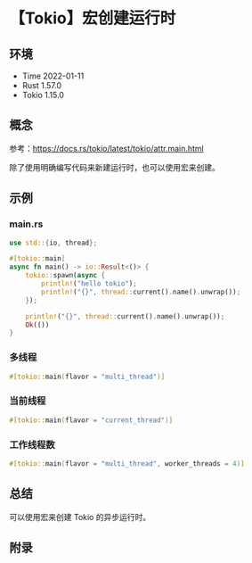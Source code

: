 # 【Tokio】宏创建运行时

## 环境

- Time 2022-01-11
- Rust 1.57.0
- Tokio 1.15.0

## 概念

参考：<https://docs.rs/tokio/latest/tokio/attr.main.html>  

除了使用明确编写代码来新建运行时，也可以使用宏来创建。

## 示例

### main.rs

```rust
use std::{io, thread};

#[tokio::main]
async fn main() -> io::Result<()> {
    tokio::spawn(async {
        println!("hello tokio");
        println!("{}", thread::current().name().unwrap());
    });

    println!("{}", thread::current().name().unwrap());
    Ok(())
}
```

### 多线程

```rust
#[tokio::main(flavor = "multi_thread")]
```

### 当前线程

```rust
#[tokio::main(flavor = "current_thread")]
```

### 工作线程数

```rust
#[tokio::main(flavor = "multi_thread", worker_threads = 4)]
```

## 总结

可以使用宏来创建 Tokio 的异步运行时。

## 附录
